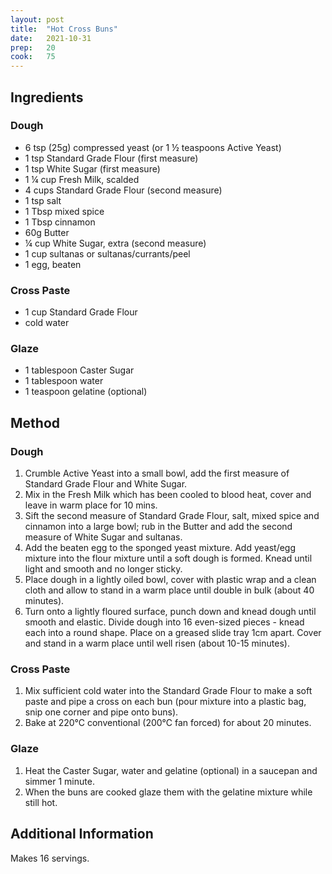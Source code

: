 ```yaml
---
layout: post
title:  "Hot Cross Buns"
date:   2021-10-31
prep:   20
cook:   75
---
```


## Ingredients

### Dough
- 6 tsp (25g) compressed yeast (or 1 ½ teaspoons Active Yeast)
- 1 tsp Standard Grade Flour (first measure)
- 1 tsp White Sugar (first measure)
- 1 ¼ cup Fresh Milk, scalded
- 4 cups Standard Grade Flour (second measure)
- 1 tsp salt
- 1 Tbsp mixed spice
- 1 Tbsp cinnamon
- 60g Butter
- ¼ cup White Sugar, extra (second measure)
- 1 cup sultanas or sultanas/currants/peel
- 1 egg, beaten

### Cross Paste
- 1 cup Standard Grade Flour
- cold water

### Glaze
- 1 tablespoon Caster Sugar
- 1 tablespoon water
- 1 teaspoon gelatine (optional)

## Method

### Dough
1. Crumble Active Yeast into a small bowl, add the first measure of Standard Grade Flour and White Sugar.
2. Mix in the Fresh Milk which has been cooled to blood heat, cover and leave in warm place for 10 mins.
3. Sift the second measure of Standard Grade Flour, salt, mixed spice and cinnamon into a large bowl; rub in the Butter and add the second measure of White Sugar and sultanas.
4. Add the beaten egg to the sponged yeast mixture.  Add yeast/egg mixture into the flour mixture until a soft dough is formed. Knead until light and smooth and no longer sticky.
5. Place dough in a lightly oiled bowl, cover with plastic wrap and a clean cloth and allow to stand in a warm place until double in bulk (about 40 minutes).
6. Turn onto a lightly floured surface, punch down and knead dough until smooth and elastic. Divide dough into 16 even-sized pieces - knead each into a round shape. Place on a greased slide tray 1cm apart. Cover and stand in a warm place until well risen (about 10-15 minutes).

### Cross Paste
1. Mix sufficient cold water into the Standard Grade Flour to make a soft paste and pipe a cross on each bun (pour mixture into a plastic bag, snip one corner and pipe onto buns).  
2. Bake at 220°C conventional (200°C fan forced) for about 20 minutes.

### Glaze
1. Heat the Caster Sugar, water and gelatine (optional) in a saucepan and simmer 1 minute.
2. When the buns are cooked glaze them with the gelatine mixture while still hot.

## Additional Information
Makes 16 servings.
